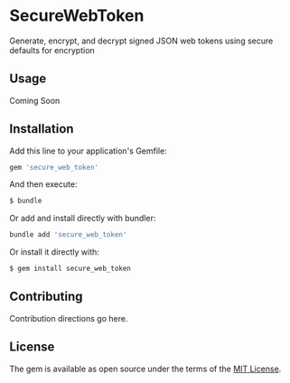 # SecureWebToken
Generate, encrypt, and decrypt signed JSON web tokens using secure defaults for encryption

## Usage
Coming Soon

## Installation
Add this line to your application's Gemfile:
```ruby
gem 'secure_web_token'
```
And then execute:
```bash
$ bundle
```

Or add and install directly with bundler:
```ruby
bundle add 'secure_web_token'
```

Or install it directly with:
```bash
$ gem install secure_web_token
```

## Contributing
Contribution directions go here.

## License
The gem is available as open source under the terms of the [MIT License](https://opensource.org/licenses/MIT).
